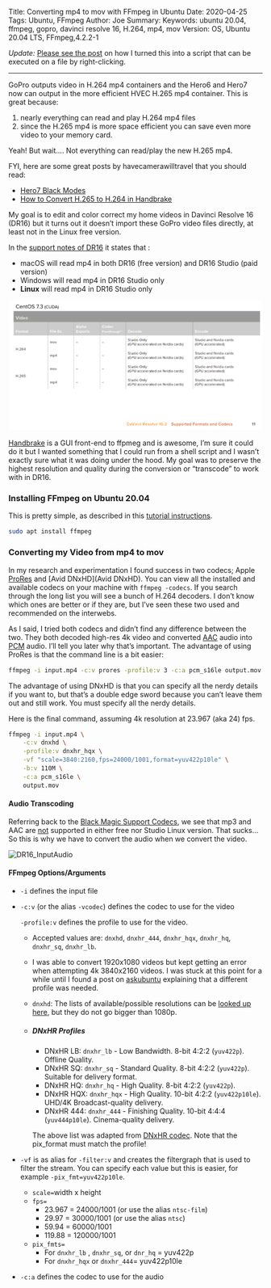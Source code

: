 Title: Converting mp4 to mov with FFmpeg in Ubuntu
Date: 2020-04-25
Tags: Ubuntu, FFmpeg
Author: Joe
Summary:
Keywords: ubuntu 20.04, ffmpeg, gopro, davinci resolve 16, H.264, mp4, mov
Version: OS, Ubuntu 20.04 LTS, FFmpeg,4.2.2-1

*Update:* [Please see the post](running-shell-scripts-on-files-from-nautilus.html) on how I turned this into a script that can be executed on a file by right-clicking. 

----

GoPro outputs video in H.264 mp4 containers and the Hero6 and Hero7 now can output in the more efficient HVEC H.265 mp4 container. This is great because:

1. nearly everything can read and play H.264 mp4 files
2. since the H.265 mp4 is more space efficient you can save even more video to your memory card.

Yeah! But wait…. Not everything can read/play the new H.265 mp4.

FYI, here are some great posts by havecamerawilltravel that you should read:

- [Hero7 Black Modes](https://havecamerawilltravel.com/gopro/gopro-hero7-black-video-modes/)
- [How to Convert H.265 to H.264 in Handbrake](https://havecamerawilltravel.com/gopro/convert-hevc-h265-video-codec/)

My goal is to edit and color correct my home videos in Davinci Resolve 16 (DR16) but it turns out it doesn’t import these GoPro video files directly, at least not in the Linux free version. 

In the [support notes of DR16](https://documents.blackmagicdesign.com/SupportNotes/DaVinci_Resolve_16_Supported_Codec_List.pdf) it states that :

- macOS will read mp4 in both DR16 (free version) and DR16 Studio (paid version)
- Windows will read mp4 in DR16 Studio only
- **Linux** will read mp4 in DR16 Studio only

![DR16 Input Codecs](/images/DR16_InputCodecs.png)

[Handbrake](https://handbrake.fr/) is a GUI front-end to ffpmeg and is awesome, I’m sure it could do it but I wanted something that I could run from a shell script and I wasn’t exactly sure what it was doing under the hood. My goal was to preserve the highest resolution and quality during the conversion or “transcode” to work with in DR16. 

### Installing FFmpeg on Ubuntu 20.04

This is pretty simple, as described in this [tutorial instructions](https://linuxconfig.org/ubuntu-20-04-ffmpeg-installation).

```bash
sudo apt install ffmpeg
```

### Converting my Video from mp4 to mov

In my research and experimentation I found success in two codecs; Apple [ProRes](https://en.wikipedia.org/wiki/Apple_ProRes) and [Avid DNxHD](Avid DNxHD). You can view all the installed and available codecs on your machine with `ffmpeg -codecs`. If you search through the long list you will see a bunch of H.264 decoders. I don’t know which ones are better or if they are, but I’ve seen these two used and recommended on the interwebs. 

As I said, I tried both codecs and didn’t find any difference between the two. They both decoded high-res 4k video and converted [AAC](https://en.wikipedia.org/wiki/Advanced_Audio_Coding) audio into [PCM](https://en.wikipedia.org/wiki/Pulse-code_modulation) audio. I’ll tell you later why that’s important. The advantage of using ProRes is that the command line is a bit easier:

```bash
ffmpeg -i input.mp4 -c:v prores -profile:v 3 -c:a pcm_s16le output.mov
```

The advantage of using DNxHD is that you can specify all the nerdy details if you want to, but that’s a double edge sword because you can’t leave them out and still work. You must specify all the nerdy details. 

Here is the final command, assuming 4k resolution at 23.967 (aka 24) fps.

```bash
ffmpeg -i input.mp4 \
	-c:v dnxhd \
	-profile:v dnxhr_hqx \
	-vf "scale=3840:2160,fps=24000/1001,format=yuv422p10le" \
	-b:v 110M \
	-c:a pcm_s16le \
	output.mov
```

#### Audio Transcoding

Referring back to the [Black Magic Support Codecs](https://documents.blackmagicdesign.com/SupportNotes/DaVinci_Resolve_16_Supported_Codec_List.pdf), we see that mp3 and AAC are <u>not</u> supported in either free nor Studio Linux version. That sucks…So this is why we have to convert the audio when we convert the video.

![DR16_InputAudio](/media/joe/Working/Blog/content/images/DR16_InputAudio.png)

#### FFmpeg Options/Arguments

- `-i` defines the input file

- `-c:v` (or the alias `-vcodec`) defines the codec to use for the video

  `-profile:v` defines the profile to use for the video.

  - Accepted values are: `dnxhd`, `dnxhr_444`, `dnxhr_hqx`, `dnxhr_hq`, `dnxhr_sq`, `dnxhr_lb`.

  - I was able to convert 1920x1080 videos but kept getting an error when attempting 4k 3840x2160 videos. I was stuck at this point for a while until I found a post on [askubuntu](https://askubuntu.com/questions/907398/how-to-convert-a-video-with-ffmpeg-into-the-dnxhd-dnxhr-format) explaining that a different profile was needed.

  - `dnxhd`: The lists of available/possible resolutions can be [looked up here](https://en.wikipedia.org/wiki/List_of_Avid_DNxHD_resolutions), but they do not go bigger than 1080p.

  - ##### DNxHR Profiles

    - DNxHR LB: `dnxhr_lb` - Low Bandwidth. 8-bit 4:2:2 (`yuv422p`). Offline Quality.
    - DNxHR SQ: `dnxhr_sq` - Standard Quality. 8-bit 4:2:2 (`yuv422p`). Suitable for delivery format.
    - DNxHR HQ: `dnxhr_hq` - High Quality. 8-bit 4:2:2 (`yuv422p`).
    - DNxHR HQX: `dnxhr_hqx` - High Quality. 10-bit 4:2:2 (`yuv422p10le`). UHD/4K Broadcast-quality delivery.
    - DNxHR 444: `dnxhr_444` - Finishing Quality. 10-bit 4:4:4 (`yuv444p10le`). Cinema-quality delivery.

    The above list was adapted from [DNxHR codec](https://en.wikipedia.org/wiki/DNxHR_codec). Note that the pix_format must match the profile! 

- `-vf` is as alias for `-filter:v` and creates the filtergraph that is used to filter the stream. You can specify each value but this is easier, for example `-pix_fmt=yuv422p10le`. 

  - `scale=`width x height 
  - `fps=`
    - 23.967 = 24000/1001 (or use the alias `ntsc-film`)
    - 29.97 = 30000/1001 (or use the alias `ntsc`)
    - 59.94 = 60000/1001
    - 119.88 = 120000/1001
  - `pix_fmts=`
    - For `dnxhr_lb` , `dnxhr_sq`, or `dnr_hq` = yuv422p
    - For `dnxhr_hqx` or `dnxhr_444`=  yuv422p10le

- `-c:a` defines the codec to use for the audio